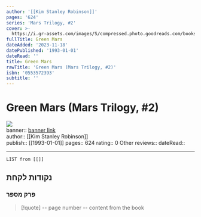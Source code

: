 ```yaml
---
author: '[[Kim Stanley Robinson]]'
pages: '624'
series: 'Mars Trilogy, #2'
cover: >-
  https://i.gr-assets.com/images/S/compressed.photo.goodreads.com/books/1389628152l/77505.jpg
fullTitle: Green Mars
dateAdded: '2023-11-18'
datePublished: '1993-01-01'
dateRead: ''
title: Green Mars
rawTitle: 'Green Mars (Mars Trilogy, #2)'
isbn: '0553572393'
subtitle: ''
---
```

# Green Mars (Mars Trilogy, #2)

![](https:&#x2F;&#x2F;i.gr-assets.com&#x2F;images&#x2F;S&#x2F;compressed.photo.goodreads.com&#x2F;books&#x2F;1389628152l&#x2F;77505.jpg)  
banner:: [banner link](https:&#x2F;&#x2F;i.gr-assets.com&#x2F;images&#x2F;S&#x2F;compressed.photo.goodreads.com&#x2F;books&#x2F;1389628152l&#x2F;77505.jpg)  
author:: [[Kim Stanley Robinson]]  
publish:: [[1993-01-01]]
pages:: 624
rating:: 0 
Other reviews:: 
dateRead:: 

<hr  style="clear:both"/>



```dataview
LIST from [[]]
```

## נקודות לקחת 

### פרק מספר
> [!quote] -- page number -- 
>  content from the book




```
